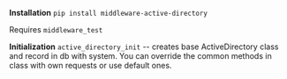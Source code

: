 **Installation**
    `pip install middleware-active-directory`

Requires `middleware_test`

**Initialization**
    `active_directory_init` -- creates base ActiveDirectory class and record in db with system.
    You can override the common methods in class with own requests or use default ones.
